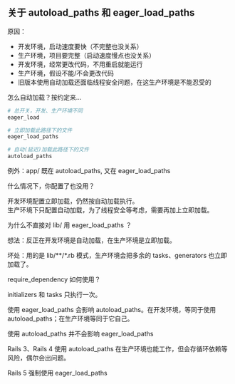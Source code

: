 
## 关于 autoload_paths 和 eager_load_paths

原因：

- 开发环境，启动速度要快（不完整也没关系）
- 生产环境，项目要完整（启动速度慢点也没关系）
- 开发环境，经常更改代码，不用重启就能运行
- 生产环境，假设不能/不会更改代码
- 旧版本使用自动加载还面临线程安全问题，在这生产环境是不能忍受的

怎么自动加载？按约定来...

```ruby
# 总开关，开发、生产环境不同
eager_load
```

```ruby
# 立即加载此路径下的文件
eager_load_paths

# 自动(延迟)加载此路径下的文件
autoload_paths
```

例外：app/ 既在 autoload_paths, 又在 eager_load_paths

什么情况下，你配置了也没用？

开发环境配置立即加载，仍然按自动加载执行。
<br>
生产环境下只配置自动加载，为了线程安全等考虑，需要再加上立即加载。

为什么不直接对 lib/ 用 eager_load_paths ？

想法：反正在开发环境是自动加载，在生产环境是立即加载。

坏处：用的是 lib/**/*.rb 模式，生产环境会把多余的 tasks、generators 也立即加载了。

require_dependency 如何使用？

initializers 和 tasks 只执行一次。

使用 eager_load_paths 会影响 autoload_paths。在开发环境，等同于使用 autoload_paths；在生产环境等同于它自己。

使用 autoload_paths 并不会影响 eager_load_paths

Rails 3、Rails 4 使用 autoload_paths 在生产环境也能工作，但会存循环依赖等风险，偶尔会出问题。

Rails 5 强制使用 eager_load_paths
